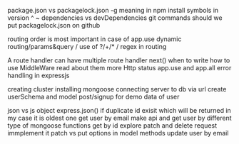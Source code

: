 package.json vs packagelock.json
-g meaning in npm install
symbols in version ^ ~
dependencies vs devDependencies
git commands
should we put packagelock.json on github

routing order is most important in case of app.use
dynamic routing/params&query / use of ?/+/* / regex in routing 

A route handler can have multiple route handler
next() when to write how to use
MiddleWare read about them more
Http status
app.use and app.all
error handling in expressjs

creating cluster
installing mongoose
connecting server to db via url
create userSchema and model
post/signup for demo data of user

json vs js object
express.json()
if duplicate id exisit which will be returned in my case it is oldest one
get user by email
make api and get user by different type of mongoose functions get by id 
explore patch and delete request immplement it
patch vs put
options in model methods 
update user by email    